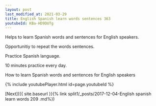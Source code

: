 ```yaml
---
layout: post
last_modified_at: 2021-03-29
title: English Spanish learn words sentences 363 
youtubeId: KBa-HD9DUTg
---
```

 
 
Helps to learn Spanish words and sentences for English speakers.

Opportunitiy to repeat the words sentences. 

Practice Spanish language. 
 
10 minutes practice every day. 
 
How to learn Spanish words and sentences for English speakers 
 
{% include youtubePlayer.html id=page.youtubeId %}
 
 
[Next]({{ site.baseurl }}{% link  split1/_posts/2017-12-04-English spanish learn words 209 .md%})
 
